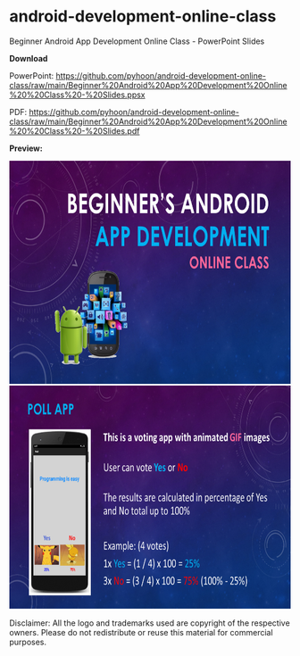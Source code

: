 # android-development-online-class
Beginner Android App Development Online  Class - PowerPoint Slides

**Download**

PowerPoint:
https://github.com/pyhoon/android-development-online-class/raw/main/Beginner%20Android%20App%20Development%20Online%20%20Class%20-%20Slides.ppsx

PDF:
https://github.com/pyhoon/android-development-online-class/raw/main/Beginner%20Android%20App%20Development%20Online%20%20Class%20-%20Slides.pdf


**Preview:**

<img src="https://github.com/pyhoon/android-development-online-class/blob/main/1.png" title="1" height="400" />
<img src="https://github.com/pyhoon/android-development-online-class/blob/main/2.png" title="2" height="400" />

Disclaimer: All the logo and trademarks used are copyright of the respective owners. Please do not redistribute or reuse this material for commercial purposes.
